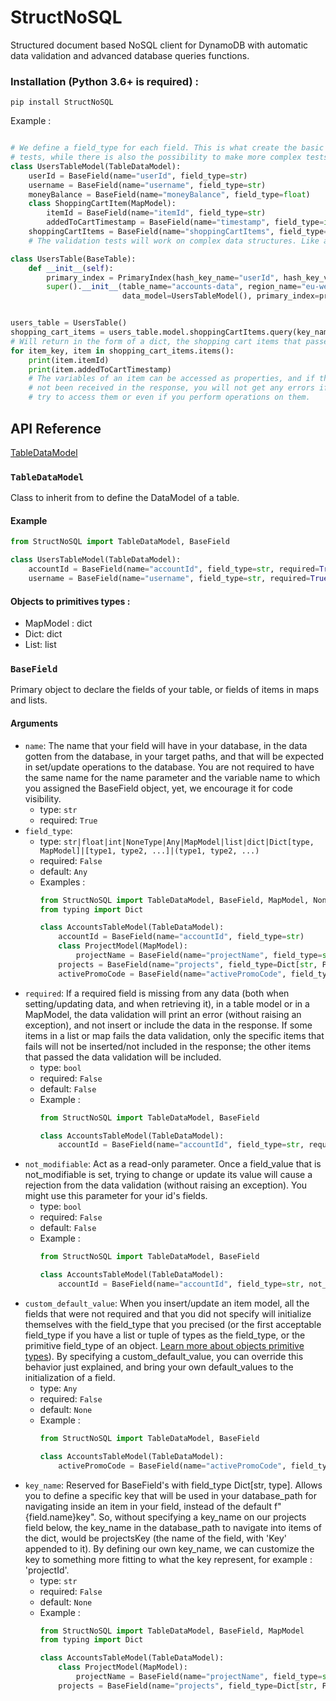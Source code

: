 # StructNoSQL
Structured document based NoSQL client for DynamoDB with automatic data validation and advanced database queries functions.

### Installation (Python 3.6+ is required) :

```
pip install StructNoSQL
```

Example :

```python

# We define a field_type for each field. This is what create the basic validation
# tests, while there is also the possibility to make more complex tests.
class UsersTableModel(TableDataModel):
    userId = BaseField(name="userId", field_type=str)
    username = BaseField(name="username", field_type=str)
    moneyBalance = BaseField(name="moneyBalance", field_type=float)
    class ShoppingCartItem(MapModel):
        itemId = BaseField(name="itemId", field_type=str)
        addedToCartTimestamp = BaseField(name="timestamp", field_type=int)
    shoppingCartItems = BaseField(name="shoppingCartItems", field_type=Dict[str, ShoppingCartItem])
    # The validation tests will work on complex data structures. Like a list or a dict of items.

class UsersTable(BaseTable):
    def __init__(self):
        primary_index = PrimaryIndex(hash_key_name="userId", hash_key_variable_python_type=str)
        super().__init__(table_name="accounts-data", region_name="eu-west-2", 
                         data_model=UsersTableModel(), primary_index=primary_index, auto_create_table=True)


users_table = UsersTable()
shopping_cart_items = users_table.model.shoppingCartItems.query(key_name="userId", key_value="42").first_value()
# Will return in the form of a dict, the shopping cart items that passed the validation tests.
for item_key, item in shopping_cart_items.items():
    print(item.itemId)
    print(item.addedToCartTimestamp)
    # The variables of an item can be accessed as properties, and if they have
    # not been received in the response, you will not get any errors if you
    # try to access them or even if you perform operations on them.

```


## API Reference

[TableDataModel](#TableDataModel)

### `TableDataModel`

Class to inherit from to define the DataModel of a table.

#### Example
```python
from StructNoSQL import TableDataModel, BaseField

class UsersTableModel(TableDataModel):
    accountId = BaseField(name="accountId", field_type=str, required=True)
    username = BaseField(name="username", field_type=str, required=True)
```


#### Objects to primitives types :
- MapModel : dict
- Dict: dict
- List: list


### `BaseField`
Primary object to declare the fields of your table, or fields of items in maps and lists.

#### Arguments

 - `name`: The name that your field will have in your database, in the data gotten from the database, in your target 
 paths, and that will be expected in set/update operations to the database. You are not required to have the same name
 for the name parameter and the variable name to which you assigned the BaseField object, yet, we encourage it for code 
 visibility.
    - type: `str`
    - required: `True`
 - `field_type`: 
    - type: `str|float|int|NoneType|Any|MapModel|list|dict|Dict[type, MapModel]|[type1, type2, ...]|(type1, type2, ...)`
    - required: `False`
    - default: `Any`
    - Examples :
      ```python
      from StructNoSQL import TableDataModel, BaseField, MapModel, NoneType
      from typing import Dict
      
      class AccountsTableModel(TableDataModel):
          accountId = BaseField(name="accountId", field_type=str)
          class ProjectModel(MapModel):
              projectName = BaseField(name="projectName", field_type=str)
          projects = BaseField(name="projects", field_type=Dict[str, ProjectModel], key_name="projectId")
          activePromoCode = BaseField(name="activePromoCode", field_type=[str, NoneType])
      ```
 - `required`: If a required field is missing from any data (both when setting/updating data, and when retrieving it), 
 in a table model or in a MapModel, the data validation will print an error (without raising an exception), and not 
 insert or include the data in the response. If some items in a list or map fails the data validation, only the specific 
 items that fails will not be inserted/not included in the response; the other items that passed the data validation 
 will be included.
    - type: `bool`
    - required: `False`
    - default: `False`
    - Example :
      ```python
      from StructNoSQL import TableDataModel, BaseField
      
      class AccountsTableModel(TableDataModel):
          accountId = BaseField(name="accountId", field_type=str, required=True)
      ```
 - `not_modifiable`: Act as a read-only parameter. Once a field_value that is not_modifiable is set, trying to change
 or update its value will cause a rejection from the data validation (without raising an exception). You might use
 this parameter for your id's fields.
    - type: `bool`
    - required: `False`
    - default: `False`
    - Example :
      ```python
      from StructNoSQL import TableDataModel, BaseField
      
      class AccountsTableModel(TableDataModel):
          accountId = BaseField(name="accountId", field_type=str, not_modifiable=True)
      ```
 - `custom_default_value`: When you insert/update an item model, all the fields that were not required and that you did
 not specify will initialize themselves with the field_type that you precised (or the first acceptable field_type if
 you have a list or tuple of types as the field_type, or the primitive field_type of an object. [Learn more about 
 objects primitive types](#objects-to-primitives-types-:)). By specifying a custom_default_value, you can override this
 behavior just explained, and bring your own default_values to the initialization of a field.
    - type: `Any`
    - required: `False`
    - default: `None`
    - Example :
      ```python
      from StructNoSQL import TableDataModel, BaseField
      
      class AccountsTableModel(TableDataModel):
          activePromoCode = BaseField(name="activePromoCode", field_type=str, custom_default_value="signupPromoCode")
      ```
 - `key_name`: Reserved for BaseField's with field_type Dict[str, type]. Allows you to define a specific key that will
 be used in your database_path for navigating inside an item in your field, instead of the default f"{field.name}key".
 So, without specifying a key_name on our projects field below, the key_name in the database_path to navigate into
 items of the dict, would be projectsKey (the name of the field, with 'Key' appended to it). By defining our own 
 key_name, we can customize the key to something more fitting to what the key represent, for example : 'projectId'.
    - type: `str`
    - required: `False`
    - default: `None`
    - Example :
      ```python
      from StructNoSQL import TableDataModel, BaseField, MapModel
      from typing import Dict
      
      class AccountsTableModel(TableDataModel):
          class ProjectModel(MapModel):
              projectName = BaseField(name="projectName", field_type=str)
          projects = BaseField(name="projects", field_type=Dict[str, ProjectModel], key_name="projectId")
      ```
 
 

